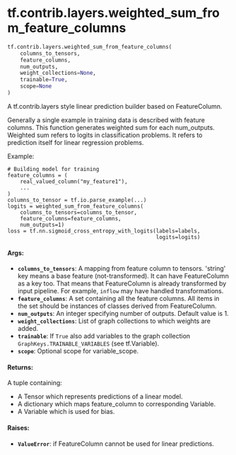 <div itemscope itemtype="http://developers.google.com/ReferenceObject">
<meta itemprop="name" content="tf.contrib.layers.weighted_sum_from_feature_columns" />
<meta itemprop="path" content="Stable" />
</div>

# tf.contrib.layers.weighted_sum_from_feature_columns

``` python
tf.contrib.layers.weighted_sum_from_feature_columns(
    columns_to_tensors,
    feature_columns,
    num_outputs,
    weight_collections=None,
    trainable=True,
    scope=None
)
```

A tf.contrib.layers style linear prediction builder based on FeatureColumn.

Generally a single example in training data is described with feature columns.
This function generates weighted sum for each num_outputs. Weighted sum refers
to logits in classification problems. It refers to prediction itself for
linear regression problems.

Example:

  ```
  # Building model for training
  feature_columns = (
      real_valued_column("my_feature1"),
      ...
  )
  columns_to_tensor = tf.io.parse_example(...)
  logits = weighted_sum_from_feature_columns(
      columns_to_tensors=columns_to_tensor,
      feature_columns=feature_columns,
      num_outputs=1)
  loss = tf.nn.sigmoid_cross_entropy_with_logits(labels=labels,
                                                 logits=logits)
  ```

#### Args:

* <b>`columns_to_tensors`</b>: A mapping from feature column to tensors. 'string' key
    means a base feature (not-transformed). It can have FeatureColumn as a
    key too. That means that FeatureColumn is already transformed by input
    pipeline. For example, `inflow` may have handled transformations.
* <b>`feature_columns`</b>: A set containing all the feature columns. All items in the
    set should be instances of classes derived from FeatureColumn.
* <b>`num_outputs`</b>: An integer specifying number of outputs. Default value is 1.
* <b>`weight_collections`</b>: List of graph collections to which weights are added.
* <b>`trainable`</b>: If `True` also add variables to the graph collection
    `GraphKeys.TRAINABLE_VARIABLES` (see tf.Variable).
* <b>`scope`</b>: Optional scope for variable_scope.


#### Returns:

A tuple containing:

  * A Tensor which represents predictions of a linear model.
  * A dictionary which maps feature_column to corresponding Variable.
  * A Variable which is used for bias.


#### Raises:

* <b>`ValueError`</b>: if FeatureColumn cannot be used for linear predictions.